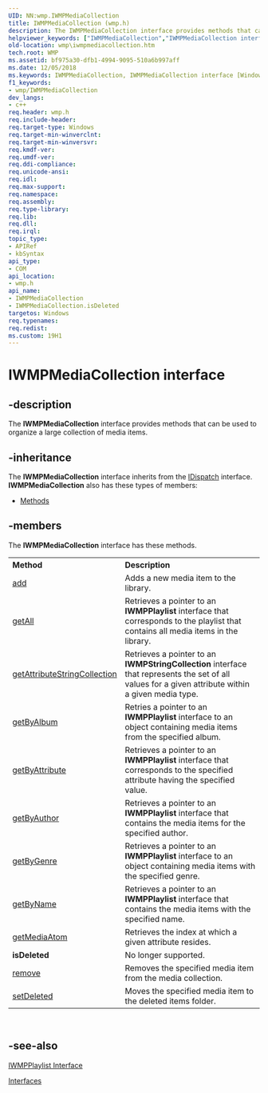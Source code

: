 ```yaml
---
UID: NN:wmp.IWMPMediaCollection
title: IWMPMediaCollection (wmp.h)
description: The IWMPMediaCollection interface provides methods that can be used to organize a large collection of media items.
helpviewer_keywords: ["IWMPMediaCollection","IWMPMediaCollection interface [Windows Media Player]","IWMPMediaCollection interface [Windows Media Player]","described","IWMPMediaCollectionInterface","wmp.iwmpmediacollection","wmp/IWMPMediaCollection"]
old-location: wmp\iwmpmediacollection.htm
tech.root: WMP
ms.assetid: bf975a30-dfb1-4994-9095-510a6b997aff
ms.date: 12/05/2018
ms.keywords: IWMPMediaCollection, IWMPMediaCollection interface [Windows Media Player], IWMPMediaCollection interface [Windows Media Player],described, IWMPMediaCollectionInterface, wmp.iwmpmediacollection, wmp/IWMPMediaCollection
f1_keywords:
- wmp/IWMPMediaCollection
dev_langs:
- c++
req.header: wmp.h
req.include-header: 
req.target-type: Windows
req.target-min-winverclnt: 
req.target-min-winversvr: 
req.kmdf-ver: 
req.umdf-ver: 
req.ddi-compliance: 
req.unicode-ansi: 
req.idl: 
req.max-support: 
req.namespace: 
req.assembly: 
req.type-library: 
req.lib: 
req.dll: 
req.irql: 
topic_type:
- APIRef
- kbSyntax
api_type:
- COM
api_location:
- wmp.h
api_name:
- IWMPMediaCollection
- IWMPMediaCollection.isDeleted
targetos: Windows
req.typenames: 
req.redist: 
ms.custom: 19H1
---
```


# IWMPMediaCollection interface


## -description



The <b>IWMPMediaCollection</b> interface provides methods that can be used to organize a large collection of media items.




## -inheritance

The <b xmlns:loc="http://microsoft.com/wdcml/l10n">IWMPMediaCollection</b> interface inherits from the <a href="https://docs.microsoft.com/previous-versions/windows/desktop/api/oaidl/nn-oaidl-idispatch">IDispatch</a> interface. <b>IWMPMediaCollection</b> also has these types of members:
<ul>
<li><a href="https://docs.microsoft.com/">Methods</a></li>
</ul>

## -members

The <b>IWMPMediaCollection</b> interface has these methods.
<table class="members" id="memberListMethods">
<tr>
<th align="left" width="37%">Method</th>
<th align="left" width="63%">Description</th>
</tr>
<tr data="declared;">
<td align="left" width="37%">
<a href="https://docs.microsoft.com/windows/desktop/api/wmp/nf-wmp-iwmpmediacollection-add">add</a>
</td>
<td align="left" width="63%">
Adds a new media item to the library.

</td>
</tr>
<tr data="declared;">
<td align="left" width="37%">
<a href="https://docs.microsoft.com/windows/desktop/api/wmp/nf-wmp-iwmpmediacollection-getall">getAll</a>
</td>
<td align="left" width="63%">
Retrieves a pointer to an <b>IWMPPlaylist</b> interface that corresponds to the playlist that contains all media items in the library.

</td>
</tr>
<tr data="declared;">
<td align="left" width="37%">
<a href="https://msdn.microsoft.com/c3699acb-58a1-4efa-a42c-c84534abca96">getAttributeStringCollection</a>
</td>
<td align="left" width="63%">
Retrieves a pointer to an <b>IWMPStringCollection</b> interface that represents the set of all values for a given attribute within a given media type.

</td>
</tr>
<tr data="declared;">
<td align="left" width="37%">
<a href="https://docs.microsoft.com/windows/desktop/api/wmp/nf-wmp-iwmpmediacollection-getbyalbum">getByAlbum</a>
</td>
<td align="left" width="63%">
Retries a pointer to an <b>IWMPPlaylist</b> interface to an object containing media items from the specified album.

</td>
</tr>
<tr data="declared;">
<td align="left" width="37%">
<a href="https://docs.microsoft.com/windows/desktop/api/wmp/nf-wmp-iwmpmediacollection-getbyattribute">getByAttribute</a>
</td>
<td align="left" width="63%">
Retrieves a pointer to an <b>IWMPPlaylist</b> interface that corresponds to the specified attribute having the specified value.

</td>
</tr>
<tr data="declared;">
<td align="left" width="37%">
<a href="https://docs.microsoft.com/windows/desktop/api/wmp/nf-wmp-iwmpmediacollection-getbyauthor">getByAuthor</a>
</td>
<td align="left" width="63%">
Retrieves a pointer to an <b>IWMPPlaylist</b> interface that contains the media items for the specified author.

</td>
</tr>
<tr data="declared;">
<td align="left" width="37%">
<a href="https://docs.microsoft.com/windows/desktop/api/wmp/nf-wmp-iwmpmediacollection-getbygenre">getByGenre</a>
</td>
<td align="left" width="63%">
Retrieves a pointer to an <b>IWMPPlaylist</b> interface to an object containing media items with the specified genre.

</td>
</tr>
<tr data="declared;">
<td align="left" width="37%">
<a href="https://docs.microsoft.com/windows/desktop/api/wmp/nf-wmp-iwmpmediacollection-getbyname">getByName</a>
</td>
<td align="left" width="63%">
Retrieves a pointer to an <b>IWMPPlaylist</b> interface that contains the media items with the specified name.

</td>
</tr>
<tr data="declared;">
<td align="left" width="37%">
<a href="https://docs.microsoft.com/windows/desktop/api/wmp/nf-wmp-iwmpmediacollection-getmediaatom">getMediaAtom</a>
</td>
<td align="left" width="63%">
Retrieves the index at which a given attribute resides.

</td>
</tr>
<tr data="declared;">
<td align="left" width="37%"><b>isDeleted</b></td>
<td align="left" width="63%">
No longer supported.

</td>
</tr>
<tr data="declared;">
<td align="left" width="37%">
<a href="https://docs.microsoft.com/windows/desktop/api/wmp/nf-wmp-iwmpmediacollection-remove">remove</a>
</td>
<td align="left" width="63%">
Removes the specified media item from the media collection.

</td>
</tr>
<tr data="declared;">
<td align="left" width="37%">
<a href="https://docs.microsoft.com/windows/desktop/api/wmp/nf-wmp-iwmpmediacollection-setdeleted">setDeleted</a>
</td>
<td align="left" width="63%">
Moves the specified media item to the deleted items folder.

</td>
</tr>
</table> 


## -see-also




<a href="https://docs.microsoft.com/windows/desktop/api/wmp/nn-wmp-iwmpplaylist">IWMPPlaylist Interface</a>



<a href="https://docs.microsoft.com/windows/desktop/WMP/interfaces">Interfaces</a>
 

 


